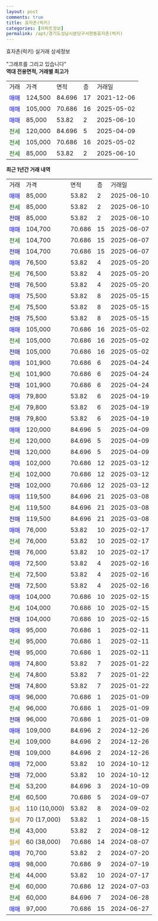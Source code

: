 ```yaml
---
layout: post
comments: true
title: 효자촌(럭키)
categories: [아파트정보]
permalink: /apt/경기도성남시분당구서현동효자촌(럭키)
---
```


효자촌(럭키) 실거래 상세정보

<script type="text/javascript">
  google.charts.load('current', {'packages':['line', 'corechart']});
  google.charts.setOnLoadCallback(drawChart);

  function drawChart() {
    var data = new google.visualization.DataTable();
    data.addColumn('date', '거래일');
    data.addColumn('number', "매매");
    data.addColumn('number', "전세");
    data.addColumn('number', "전매");

    data.addRows([[new Date(Date.parse("2025-06-10")), 85000, null, null], [new Date(Date.parse("2025-06-10")), null, 85000, null], [new Date(Date.parse("2025-06-10")), null, null, 85000], [new Date(Date.parse("2025-06-07")), 104700, null, null], [new Date(Date.parse("2025-06-07")), null, 104700, null], [new Date(Date.parse("2025-06-07")), null, null, 104700], [new Date(Date.parse("2025-05-20")), 76500, null, null], [new Date(Date.parse("2025-05-20")), null, 76500, null], [new Date(Date.parse("2025-05-20")), null, null, 76500], [new Date(Date.parse("2025-05-15")), 75500, null, null], [new Date(Date.parse("2025-05-15")), null, 75500, null], [new Date(Date.parse("2025-05-15")), null, null, 75500], [new Date(Date.parse("2025-05-02")), 105000, null, null], [new Date(Date.parse("2025-05-02")), null, 105000, null], [new Date(Date.parse("2025-05-02")), null, null, 105000], [new Date(Date.parse("2025-04-24")), 101900, null, null], [new Date(Date.parse("2025-04-24")), null, 101900, null], [new Date(Date.parse("2025-04-24")), null, null, 101900], [new Date(Date.parse("2025-04-19")), 79800, null, null], [new Date(Date.parse("2025-04-19")), null, 79800, null], [new Date(Date.parse("2025-04-19")), null, null, 79800], [new Date(Date.parse("2025-04-09")), 120000, null, null], [new Date(Date.parse("2025-04-09")), null, 120000, null], [new Date(Date.parse("2025-04-09")), null, null, 120000], [new Date(Date.parse("2025-03-12")), 102000, null, null], [new Date(Date.parse("2025-03-12")), null, 102000, null], [new Date(Date.parse("2025-03-12")), null, null, 102000], [new Date(Date.parse("2025-03-08")), 119500, null, null], [new Date(Date.parse("2025-03-08")), null, 119500, null], [new Date(Date.parse("2025-03-08")), null, null, 119500], [new Date(Date.parse("2025-02-17")), 76000, null, null], [new Date(Date.parse("2025-02-17")), null, 76000, null], [new Date(Date.parse("2025-02-17")), null, null, 76000], [new Date(Date.parse("2025-02-16")), 72500, null, null], [new Date(Date.parse("2025-02-16")), null, 72500, null], [new Date(Date.parse("2025-02-16")), null, null, 72500], [new Date(Date.parse("2025-02-15")), 104000, null, null], [new Date(Date.parse("2025-02-15")), null, 104000, null], [new Date(Date.parse("2025-02-15")), null, null, 104000], [new Date(Date.parse("2025-02-11")), 95000, null, null], [new Date(Date.parse("2025-02-11")), null, 95000, null], [new Date(Date.parse("2025-02-11")), null, null, 95000], [new Date(Date.parse("2025-01-22")), 74800, null, null], [new Date(Date.parse("2025-01-22")), null, 74800, null], [new Date(Date.parse("2025-01-22")), null, null, 74800], [new Date(Date.parse("2025-01-09")), 96000, null, null], [new Date(Date.parse("2025-01-09")), null, 96000, null], [new Date(Date.parse("2025-01-09")), null, null, 96000], [new Date(Date.parse("2024-12-26")), 109000, null, null], [new Date(Date.parse("2024-12-26")), null, 109000, null], [new Date(Date.parse("2024-12-26")), null, null, 109000], [new Date(Date.parse("2024-10-12")), 72000, null, null], [new Date(Date.parse("2024-10-12")), null, null, 72000], [new Date(Date.parse("2024-10-09")), null, 53200, null], [new Date(Date.parse("2024-09-07")), null, 60500, null], [new Date(Date.parse("2024-09-02")), null, null, null], [new Date(Date.parse("2024-08-15")), null, null, null], [new Date(Date.parse("2024-08-12")), null, 43000, null], [new Date(Date.parse("2024-08-07")), null, null, null], [new Date(Date.parse("2024-07-20")), 70700, null, null], [new Date(Date.parse("2024-07-19")), 98000, null, null], [new Date(Date.parse("2024-07-17")), null, 44000, null], [new Date(Date.parse("2024-07-03")), null, 60000, null], [new Date(Date.parse("2024-06-28")), null, 60000, null], [new Date(Date.parse("2024-06-27")), 97000, null, null]]);

    var options = {
      hAxis: {
        format: 'yyyy/MM/dd'
      },    
      lineWidth: 0,
      pointsVisible: true,    
      title: '최근 1년간 유형별 실거래가 분포',
      legend: { position: 'bottom' }
    };

    var formatter = new google.visualization.NumberFormat({pattern:'###,###'} );
    formatter.format(data, 1);
    formatter.format(data, 2);
    
    setTimeout(function() {
        var chart = new google.visualization.LineChart(document.getElementById('columnchart_material'));
        chart.draw(data, (options));
        document.getElementById('loading').style.display = 'none';
    }, 200);
  }
</script>


<div id="loading" style="z-index:20; display: block; margin-left: 0px">"그래프를 그리고 있습니다"</div>
<div id="columnchart_material" style="width: 95%; margin-left: 0px; display: block"></div>
<!-- contents start -->
<b>역대 전용면적, 거래별 최고가</b>
<table class="sortable">
    <tr>
      <td>거래</td>
      <td>가격</td>
      <td>면적</td>
      <td>층</td>
      <td>거래일</td>
    </tr>
        <tr>
          <td><a style="color: blue">매매</a></td>
          <td>124,500</td>
          <td>84.696</td>
          <td>17</td>
          <td>2021-12-06</td>
        </tr>            <tr>
          <td><a style="color: blue">매매</a></td>
          <td>105,000</td>
          <td>70.686</td>
          <td>16</td>
          <td>2025-05-02</td>
        </tr>            <tr>
          <td><a style="color: blue">매매</a></td>
          <td>85,000</td>
          <td>53.82</td>
          <td>2</td>
          <td>2025-06-10</td>
        </tr>        
        <tr>
              <td><a style="color: darkgreen">전세</a></td>
              <td>120,000</td>
              <td>84.696</td>
              <td>5</td>
              <td>2025-04-09</td>
            </tr>            <tr>
              <td><a style="color: darkgreen">전세</a></td>
              <td>105,000</td>
              <td>70.686</td>
              <td>16</td>
              <td>2025-05-02</td>
            </tr>            <tr>
              <td><a style="color: darkgreen">전세</a></td>
              <td>85,000</td>
              <td>53.82</td>
              <td>2</td>
              <td>2025-06-10</td>
            </tr>        
    
</table>

<b>최근 1년간 거래 내역</b>

<table class="sortable">
    <tr>
      <td>거래</td>
      <td>가격</td>
      <td>면적</td>
      <td>층</td>
      <td>거래일</td>
    </tr>
    <tr>
      <td><a style="color: blue">매매</a></td>
      <td>85,000</td>
      <td>53.82</td>
      <td>2</td>
      <td>2025-06-10</td>
    </tr>          <tr>
      <td><a style="color: darkgreen">전세</a></td>
      <td>85,000</td>
      <td>53.82</td>
      <td>2</td>
      <td>2025-06-10</td>
    </tr>          <tr>
      <td><a style="color: darkblue">전매</a></td>
      <td>85,000</td>
      <td>53.82</td>
      <td>2</td>
      <td>2025-06-10</td>
    </tr>          <tr>
      <td><a style="color: blue">매매</a></td>
      <td>104,700</td>
      <td>70.686</td>
      <td>15</td>
      <td>2025-06-07</td>
    </tr>          <tr>
      <td><a style="color: darkgreen">전세</a></td>
      <td>104,700</td>
      <td>70.686</td>
      <td>15</td>
      <td>2025-06-07</td>
    </tr>          <tr>
      <td><a style="color: darkblue">전매</a></td>
      <td>104,700</td>
      <td>70.686</td>
      <td>15</td>
      <td>2025-06-07</td>
    </tr>          <tr>
      <td><a style="color: blue">매매</a></td>
      <td>76,500</td>
      <td>53.82</td>
      <td>4</td>
      <td>2025-05-20</td>
    </tr>          <tr>
      <td><a style="color: darkgreen">전세</a></td>
      <td>76,500</td>
      <td>53.82</td>
      <td>4</td>
      <td>2025-05-20</td>
    </tr>          <tr>
      <td><a style="color: darkblue">전매</a></td>
      <td>76,500</td>
      <td>53.82</td>
      <td>4</td>
      <td>2025-05-20</td>
    </tr>          <tr>
      <td><a style="color: blue">매매</a></td>
      <td>75,500</td>
      <td>53.82</td>
      <td>8</td>
      <td>2025-05-15</td>
    </tr>          <tr>
      <td><a style="color: darkgreen">전세</a></td>
      <td>75,500</td>
      <td>53.82</td>
      <td>8</td>
      <td>2025-05-15</td>
    </tr>          <tr>
      <td><a style="color: darkblue">전매</a></td>
      <td>75,500</td>
      <td>53.82</td>
      <td>8</td>
      <td>2025-05-15</td>
    </tr>          <tr>
      <td><a style="color: blue">매매</a></td>
      <td>105,000</td>
      <td>70.686</td>
      <td>16</td>
      <td>2025-05-02</td>
    </tr>          <tr>
      <td><a style="color: darkgreen">전세</a></td>
      <td>105,000</td>
      <td>70.686</td>
      <td>16</td>
      <td>2025-05-02</td>
    </tr>          <tr>
      <td><a style="color: darkblue">전매</a></td>
      <td>105,000</td>
      <td>70.686</td>
      <td>16</td>
      <td>2025-05-02</td>
    </tr>          <tr>
      <td><a style="color: blue">매매</a></td>
      <td>101,900</td>
      <td>70.686</td>
      <td>6</td>
      <td>2025-04-24</td>
    </tr>          <tr>
      <td><a style="color: darkgreen">전세</a></td>
      <td>101,900</td>
      <td>70.686</td>
      <td>6</td>
      <td>2025-04-24</td>
    </tr>          <tr>
      <td><a style="color: darkblue">전매</a></td>
      <td>101,900</td>
      <td>70.686</td>
      <td>6</td>
      <td>2025-04-24</td>
    </tr>          <tr>
      <td><a style="color: blue">매매</a></td>
      <td>79,800</td>
      <td>53.82</td>
      <td>6</td>
      <td>2025-04-19</td>
    </tr>          <tr>
      <td><a style="color: darkgreen">전세</a></td>
      <td>79,800</td>
      <td>53.82</td>
      <td>6</td>
      <td>2025-04-19</td>
    </tr>          <tr>
      <td><a style="color: darkblue">전매</a></td>
      <td>79,800</td>
      <td>53.82</td>
      <td>6</td>
      <td>2025-04-19</td>
    </tr>          <tr>
      <td><a style="color: blue">매매</a></td>
      <td>120,000</td>
      <td>84.696</td>
      <td>5</td>
      <td>2025-04-09</td>
    </tr>          <tr>
      <td><a style="color: darkgreen">전세</a></td>
      <td>120,000</td>
      <td>84.696</td>
      <td>5</td>
      <td>2025-04-09</td>
    </tr>          <tr>
      <td><a style="color: darkblue">전매</a></td>
      <td>120,000</td>
      <td>84.696</td>
      <td>5</td>
      <td>2025-04-09</td>
    </tr>          <tr>
      <td><a style="color: blue">매매</a></td>
      <td>102,000</td>
      <td>70.686</td>
      <td>12</td>
      <td>2025-03-12</td>
    </tr>          <tr>
      <td><a style="color: darkgreen">전세</a></td>
      <td>102,000</td>
      <td>70.686</td>
      <td>12</td>
      <td>2025-03-12</td>
    </tr>          <tr>
      <td><a style="color: darkblue">전매</a></td>
      <td>102,000</td>
      <td>70.686</td>
      <td>12</td>
      <td>2025-03-12</td>
    </tr>          <tr>
      <td><a style="color: blue">매매</a></td>
      <td>119,500</td>
      <td>84.696</td>
      <td>21</td>
      <td>2025-03-08</td>
    </tr>          <tr>
      <td><a style="color: darkgreen">전세</a></td>
      <td>119,500</td>
      <td>84.696</td>
      <td>21</td>
      <td>2025-03-08</td>
    </tr>          <tr>
      <td><a style="color: darkblue">전매</a></td>
      <td>119,500</td>
      <td>84.696</td>
      <td>21</td>
      <td>2025-03-08</td>
    </tr>          <tr>
      <td><a style="color: blue">매매</a></td>
      <td>76,000</td>
      <td>53.82</td>
      <td>10</td>
      <td>2025-02-17</td>
    </tr>          <tr>
      <td><a style="color: darkgreen">전세</a></td>
      <td>76,000</td>
      <td>53.82</td>
      <td>10</td>
      <td>2025-02-17</td>
    </tr>          <tr>
      <td><a style="color: darkblue">전매</a></td>
      <td>76,000</td>
      <td>53.82</td>
      <td>10</td>
      <td>2025-02-17</td>
    </tr>          <tr>
      <td><a style="color: blue">매매</a></td>
      <td>72,500</td>
      <td>53.82</td>
      <td>4</td>
      <td>2025-02-16</td>
    </tr>          <tr>
      <td><a style="color: darkgreen">전세</a></td>
      <td>72,500</td>
      <td>53.82</td>
      <td>4</td>
      <td>2025-02-16</td>
    </tr>          <tr>
      <td><a style="color: darkblue">전매</a></td>
      <td>72,500</td>
      <td>53.82</td>
      <td>4</td>
      <td>2025-02-16</td>
    </tr>          <tr>
      <td><a style="color: blue">매매</a></td>
      <td>104,000</td>
      <td>70.686</td>
      <td>10</td>
      <td>2025-02-15</td>
    </tr>          <tr>
      <td><a style="color: darkgreen">전세</a></td>
      <td>104,000</td>
      <td>70.686</td>
      <td>10</td>
      <td>2025-02-15</td>
    </tr>          <tr>
      <td><a style="color: darkblue">전매</a></td>
      <td>104,000</td>
      <td>70.686</td>
      <td>10</td>
      <td>2025-02-15</td>
    </tr>          <tr>
      <td><a style="color: blue">매매</a></td>
      <td>95,000</td>
      <td>70.686</td>
      <td>1</td>
      <td>2025-02-11</td>
    </tr>          <tr>
      <td><a style="color: darkgreen">전세</a></td>
      <td>95,000</td>
      <td>70.686</td>
      <td>1</td>
      <td>2025-02-11</td>
    </tr>          <tr>
      <td><a style="color: darkblue">전매</a></td>
      <td>95,000</td>
      <td>70.686</td>
      <td>1</td>
      <td>2025-02-11</td>
    </tr>          <tr>
      <td><a style="color: blue">매매</a></td>
      <td>74,800</td>
      <td>53.82</td>
      <td>7</td>
      <td>2025-01-22</td>
    </tr>          <tr>
      <td><a style="color: darkgreen">전세</a></td>
      <td>74,800</td>
      <td>53.82</td>
      <td>7</td>
      <td>2025-01-22</td>
    </tr>          <tr>
      <td><a style="color: darkblue">전매</a></td>
      <td>74,800</td>
      <td>53.82</td>
      <td>7</td>
      <td>2025-01-22</td>
    </tr>          <tr>
      <td><a style="color: blue">매매</a></td>
      <td>96,000</td>
      <td>70.686</td>
      <td>1</td>
      <td>2025-01-09</td>
    </tr>          <tr>
      <td><a style="color: darkgreen">전세</a></td>
      <td>96,000</td>
      <td>70.686</td>
      <td>1</td>
      <td>2025-01-09</td>
    </tr>          <tr>
      <td><a style="color: darkblue">전매</a></td>
      <td>96,000</td>
      <td>70.686</td>
      <td>1</td>
      <td>2025-01-09</td>
    </tr>          <tr>
      <td><a style="color: blue">매매</a></td>
      <td>109,000</td>
      <td>84.696</td>
      <td>2</td>
      <td>2024-12-26</td>
    </tr>          <tr>
      <td><a style="color: darkgreen">전세</a></td>
      <td>109,000</td>
      <td>84.696</td>
      <td>2</td>
      <td>2024-12-26</td>
    </tr>          <tr>
      <td><a style="color: darkblue">전매</a></td>
      <td>109,000</td>
      <td>84.696</td>
      <td>2</td>
      <td>2024-12-26</td>
    </tr>          <tr>
      <td><a style="color: blue">매매</a></td>
      <td>72,000</td>
      <td>53.82</td>
      <td>10</td>
      <td>2024-10-12</td>
    </tr>          <tr>
      <td><a style="color: darkblue">전매</a></td>
      <td>72,000</td>
      <td>53.82</td>
      <td>10</td>
      <td>2024-10-12</td>
    </tr>          <tr>
      <td><a style="color: darkgreen">전세</a></td>
      <td>53,200</td>
      <td>84.696</td>
      <td>3</td>
      <td>2024-10-09</td>
    </tr>          <tr>
      <td><a style="color: darkgreen">전세</a></td>
      <td>60,500</td>
      <td>70.686</td>
      <td>5</td>
      <td>2024-09-07</td>
    </tr>          <tr>
      <td><a style="color: darkgoldenrod">월세</a></td>
      <td>110 (10,000)</td>
      <td>53.82</td>
      <td>8</td>
      <td>2024-09-02</td>
    </tr>          <tr>
      <td><a style="color: darkgoldenrod">월세</a></td>
      <td>70 (17,000)</td>
      <td>53.82</td>
      <td>1</td>
      <td>2024-08-15</td>
    </tr>          <tr>
      <td><a style="color: darkgreen">전세</a></td>
      <td>43,000</td>
      <td>53.82</td>
      <td>2</td>
      <td>2024-08-12</td>
    </tr>          <tr>
      <td><a style="color: darkgoldenrod">월세</a></td>
      <td>60 (38,000)</td>
      <td>70.686</td>
      <td>14</td>
      <td>2024-08-07</td>
    </tr>          <tr>
      <td><a style="color: blue">매매</a></td>
      <td>70,700</td>
      <td>53.82</td>
      <td>2</td>
      <td>2024-07-20</td>
    </tr>          <tr>
      <td><a style="color: blue">매매</a></td>
      <td>98,000</td>
      <td>70.686</td>
      <td>9</td>
      <td>2024-07-19</td>
    </tr>          <tr>
      <td><a style="color: darkgreen">전세</a></td>
      <td>44,000</td>
      <td>53.82</td>
      <td>10</td>
      <td>2024-07-17</td>
    </tr>          <tr>
      <td><a style="color: darkgreen">전세</a></td>
      <td>60,000</td>
      <td>70.686</td>
      <td>12</td>
      <td>2024-07-03</td>
    </tr>          <tr>
      <td><a style="color: darkgreen">전세</a></td>
      <td>60,000</td>
      <td>84.696</td>
      <td>7</td>
      <td>2024-06-28</td>
    </tr>          <tr>
      <td><a style="color: blue">매매</a></td>
      <td>97,000</td>
      <td>70.686</td>
      <td>15</td>
      <td>2024-06-27</td>
    </tr>      </table>
<!-- contents end -->    

